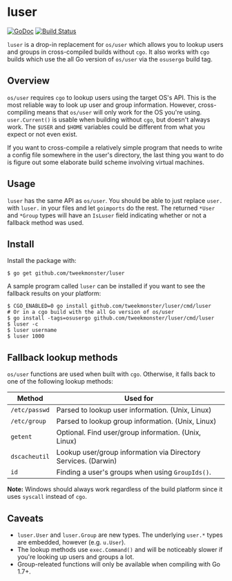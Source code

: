 # luser

[![GoDoc](https://godoc.org/github.com/tweekmonster/luser?status.svg)](https://godoc.org/github.com/tweekmonster/luser)
[![Build Status](https://travis-ci.org/tweekmonster/luser.svg?branch=master)](https://travis-ci.org/tweekmonster/luser)

`luser` is a drop-in replacement for `os/user` which allows you to lookup users
and groups in cross-compiled builds without `cgo`. It also works with `cgo`
builds which use the all Go version of `os/user` via the `osusergo` build tag.


## Overview

`os/user` requires `cgo` to lookup users using the target OS's API.  This is
the most reliable way to look up user and group information.  However,
cross-compiling means that `os/user` will only work for the OS you're using.
`user.Current()` is usable when building without `cgo`, but doesn't always
work.  The `$USER` and `$HOME` variables could be different from what you
expect or not even exist.

If you want to cross-compile a relatively simple program that needs to write a
config file somewhere in the user's directory, the last thing you want to do is
figure out some elaborate build scheme involving virtual machines.


## Usage

`luser` has the same API as `os/user`.  You should be able to just replace
`user.` with `luser.` in your files and let `goimports` do the rest.  The
returned `*User` and `*Group` types will have an `IsLuser` field indicating
whether or not a fallback method was used.


## Install

Install the package with:

```shell
$ go get github.com/tweekmonster/luser
```

A sample program called `luser` can be installed if you want to see the
fallback results on your platform:

```shell
$ CGO_ENABLED=0 go install github.com/tweekmonster/luser/cmd/luser
# Or in a cgo build with the all Go version of os/user
$ go install -tags=osusergo github.com/tweekmonster/luser/cmd/luser
$ luser -c
$ luser username
$ luser 1000
```


## Fallback lookup methods

`os/user` functions are used when built with `cgo`.  Otherwise, it falls back
to one of the following lookup methods:

| Method        | Used for                                                       |
|---------------|----------------------------------------------------------------|
| `/etc/passwd` | Parsed to lookup user information. (Unix, Linux)               |
| `/etc/group`  | Parsed to lookup group information. (Unix, Linux)              |
| `getent`      | Optional. Find user/group information. (Unix, Linux)           |
| `dscacheutil` | Lookup user/group information via Directory Services. (Darwin) |
| `id`          | Finding a user's groups when using `GroupIds()`.               |

**Note:** Windows should always work regardless of the build platform since it
uses `syscall` instead of `cgo`.


## Caveats

- `luser.User` and `luser.Group` are new types.  The underlying `user.*` types
  are embedded, however (e.g. `u.User`).
- The lookup methods use `exec.Command()` and will be noticeably slower if
  you're looking up users and groups a lot.
- Group-releated functions will only be available when compiling with Go 1.7+.
